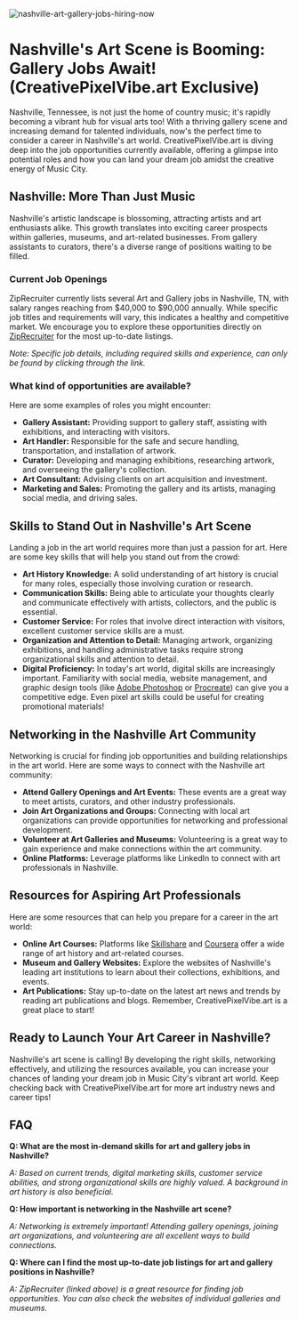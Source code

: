 ![nashville-art-gallery-jobs-hiring-now](https://images.pexels.com/photos/7316950/pexels-photo-7316950.jpeg?auto=compress&cs=tinysrgb&fit=crop&h=627&w=1200)

# Nashville's Art Scene is Booming: Gallery Jobs Await! (CreativePixelVibe.art Exclusive)

Nashville, Tennessee, is not just the home of country music; it's rapidly becoming a vibrant hub for visual arts too! With a thriving gallery scene and increasing demand for talented individuals, now's the perfect time to consider a career in Nashville's art world. CreativePixelVibe.art is diving deep into the job opportunities currently available, offering a glimpse into potential roles and how you can land your dream job amidst the creative energy of Music City.

## Nashville: More Than Just Music

Nashville's artistic landscape is blossoming, attracting artists and art enthusiasts alike. This growth translates into exciting career prospects within galleries, museums, and art-related businesses. From gallery assistants to curators, there's a diverse range of positions waiting to be filled.

### Current Job Openings

ZipRecruiter currently lists several Art and Gallery jobs in Nashville, TN, with salary ranges reaching from $40,000 to $90,000 annually. While specific job titles and requirements will vary, this indicates a healthy and competitive market. We encourage you to explore these opportunities directly on [ZipRecruiter](https://www.ziprecruiter.com/Jobs/Art-And-Gallery/-in-Nashville,TN) for the most up-to-date listings.

*Note: Specific job details, including required skills and experience, can only be found by clicking through the link.*

### What kind of opportunities are available? 

Here are some examples of roles you might encounter:

*   **Gallery Assistant:** Providing support to gallery staff, assisting with exhibitions, and interacting with visitors.
*   **Art Handler:** Responsible for the safe and secure handling, transportation, and installation of artwork.
*   **Curator:** Developing and managing exhibitions, researching artwork, and overseeing the gallery's collection.
*   **Art Consultant:** Advising clients on art acquisition and investment.
*   **Marketing and Sales:** Promoting the gallery and its artists, managing social media, and driving sales.

## Skills to Stand Out in Nashville's Art Scene

Landing a job in the art world requires more than just a passion for art. Here are some key skills that will help you stand out from the crowd:

*   **Art History Knowledge:** A solid understanding of art history is crucial for many roles, especially those involving curation or research.
*   **Communication Skills:** Being able to articulate your thoughts clearly and communicate effectively with artists, collectors, and the public is essential.
*   **Customer Service:** For roles that involve direct interaction with visitors, excellent customer service skills are a must.
*   **Organization and Attention to Detail:** Managing artwork, organizing exhibitions, and handling administrative tasks require strong organizational skills and attention to detail.
*   **Digital Proficiency:** In today's art world, digital skills are increasingly important. Familiarity with social media, website management, and graphic design tools (like [Adobe Photoshop](https://www.adobe.com/products/photoshop.html) or [Procreate](https://procreate.art/)) can give you a competitive edge. Even pixel art skills could be useful for creating promotional materials!

## Networking in the Nashville Art Community

Networking is crucial for finding job opportunities and building relationships in the art world. Here are some ways to connect with the Nashville art community:

*   **Attend Gallery Openings and Art Events:** These events are a great way to meet artists, curators, and other industry professionals.
*   **Join Art Organizations and Groups:** Connecting with local art organizations can provide opportunities for networking and professional development.
*   **Volunteer at Art Galleries and Museums:** Volunteering is a great way to gain experience and make connections within the art community.
*   **Online Platforms:** Leverage platforms like LinkedIn to connect with art professionals in Nashville.

## Resources for Aspiring Art Professionals

Here are some resources that can help you prepare for a career in the art world:

*   **Online Art Courses:** Platforms like [Skillshare](https://www.skillshare.com/) and [Coursera](https://www.coursera.org/) offer a wide range of art history and art-related courses.
*   **Museum and Gallery Websites:** Explore the websites of Nashville's leading art institutions to learn about their collections, exhibitions, and events.
*   **Art Publications:** Stay up-to-date on the latest art news and trends by reading art publications and blogs. Remember, CreativePixelVibe.art is a great place to start!

## Ready to Launch Your Art Career in Nashville?

Nashville's art scene is calling! By developing the right skills, networking effectively, and utilizing the resources available, you can increase your chances of landing your dream job in Music City's vibrant art world. Keep checking back with CreativePixelVibe.art for more art industry news and career tips!

## FAQ

**Q: What are the most in-demand skills for art and gallery jobs in Nashville?**

*A: Based on current trends, digital marketing skills, customer service abilities, and strong organizational skills are highly valued. A background in art history is also beneficial.* 

**Q: How important is networking in the Nashville art scene?**

*A: Networking is extremely important! Attending gallery openings, joining art organizations, and volunteering are all excellent ways to build connections.* 

**Q: Where can I find the most up-to-date job listings for art and gallery positions in Nashville?**

*A: ZipRecruiter (linked above) is a great resource for finding job opportunities. You can also check the websites of individual galleries and museums.*